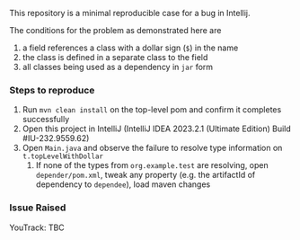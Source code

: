 This repository is a minimal reproducible case for a bug in Intellij.

The conditions for the problem as demonstrated here are

1. a field references a class with a dollar sign (`$`) in the name
2. the class is defined in a separate class to the field
3. all classes being used as a dependency in `jar` form

### Steps to reproduce

1. Run `mvn clean install` on the top-level pom and confirm it completes successfully
2. Open this project in IntelliJ (IntelliJ IDEA 2023.2.1 (Ultimate Edition) Build #IU-232.9559.62)
3. Open `Main.java` and observe the failure to resolve type information on `t.topLevelWithDollar`
    1. If none of the types from `org.example.test` are resolving, open `depender/pom.xml`, tweak
       any property (e.g. the artifactId of dependency to `dependee`), load maven changes

### Issue Raised

YouTrack: TBC

